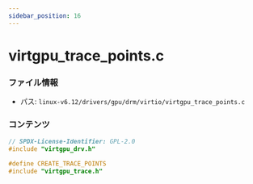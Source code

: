 ```yaml
---
sidebar_position: 16
---
```

# virtgpu_trace_points.c

### ファイル情報

- パス: `linux-v6.12/drivers/gpu/drm/virtio/virtgpu_trace_points.c`

### コンテンツ

```c
// SPDX-License-Identifier: GPL-2.0
#include "virtgpu_drv.h"

#define CREATE_TRACE_POINTS
#include "virtgpu_trace.h"

```
